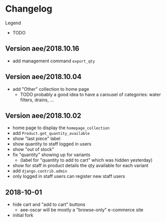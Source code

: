 # Changelog


Legend
- TODO


## Version aee/2018.10.16
- add management command `export_qty`


## Version aee/2018.10.04
- add "Other" collection to home page
  - TODO probably a good idea to have a carousel of categories: water filters, drains, ...


## Version aee/2018.10.02
- home page to display the `homepage_collection`
- add `Product.get_quantity_available`
- show "last piece" label
- show quantity to staff logged in users
- show "out of stock"
- fix "quantity" showing up for variants
  - (label for "quantity to add to cart" which was hidden yesterday)
- show for staff in product details the qty available for each variant
- add `django.contrib.admin`
- only logged in staff users can register new staff users


## 2018-10-01
- hide cart and "add to cart" buttons
  - aee-oscar will be mostly a "browse-only" e-commerce site
- initial fork
